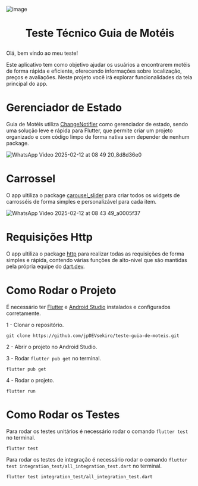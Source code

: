 ![image](https://github.com/user-attachments/assets/fb8ec28c-2d0f-4740-8dff-7d6f6ab618fd)

<h1 align="center">
   <b>
     
 Teste Técnico Guia de Motéis
   </b>
</h1>

Olá, bem vindo ao meu teste!

Este aplicativo tem como objetivo ajudar os usuários a encontrarem motéis de forma rápida e eficiente, oferecendo informações sobre localização, preços e avaliações. Neste projeto você irá explorar funcionalidades da tela principal do app.

# Gerenciador de Estado
Guia de Motéis utiliza [ChangeNotifier](https://docs.flutter.dev/data-and-backend/state-mgmt/simple) como gerenciador de estado, sendo uma solução leve e rápida para Flutter, que permite criar um projeto organizado e com código limpo de forma nativa sem depender de nenhum package.

![WhatsApp Video 2025-02-12 at 08 49 20_8d8d36e0](https://github.com/user-attachments/assets/c161fe62-a5be-4749-a7fd-cdca628452ef)

# Carrossel
O app ultiliza o package [carousel_slider](https://pub.dev/packages/carousel_slider) para criar todos os widgets de carrosséis de forma simples e personalizável para cada item.

![WhatsApp Video 2025-02-12 at 08 43 49_a0005f37](https://github.com/user-attachments/assets/180ec373-1faa-4adc-8758-9fdde2426575)

# Requisições Http
O app ultiliza o package [http](https://pub.dev/packages/http) para realizar todas as requisições de forma simples e rápida, contendo várias funções de alto-nivel que são mantidas pela própria equipe do [dart.dev](https://dart.dev/).


# Como Rodar o Projeto

É necessário ter [Flutter](https://flutter.dev/) e [Android Studio](https://developer.android.com/studio?hl=pt-br) instalados e configurados corretamente.

1 - Clonar o repositório.
```shell
git clone https://github.com/jpDEVsekiro/teste-guia-de-moteis.git
```

2 - Abrir o projeto no Android Studio.

3 - Rodar `flutter pub get` no terminal.
```shell
flutter pub get
```

4 - Rodar o projeto.
```shell
flutter run
```

# Como Rodar os Testes

Para rodar os testes unitários é necessário rodar o comando `flutter test` no terminal.
```shell
flutter test
```

Para rodar os testes de integração é necessário rodar o comando `flutter test integration_test/all_integration_test.dart` no terminal.
```shell
flutter test integration_test/all_integration_test.dart
```
